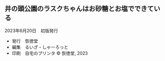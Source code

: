 <section id="colophon" role="doc-colophon">

## 井の頭公園のラスクちゃんはお砂糖とお塩でできている
2023年6月20日　初版発行
- 発行　恢徳堂
- 編集　るいざ・しゃーろっと
- 印刷　自宅のプリンタ
© 恢徳堂, 2023

</section>